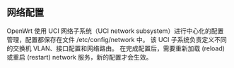 ## 网络配置

OpenWrt 使用 UCI 网络子系统（UCI network subsystem）进行中心化的配置管理，配置都保存在文件 /etc/config/network 中。 该 UCI 子系统负责定义不同的交换机 VLAN、接口配置和网络路由。 在完成配置后，需要重新加载 (reload) 或重启 (restart) network 服务，新的配置才会生效。
